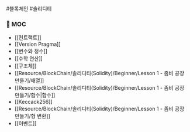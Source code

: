 ---
---

#블록체인 #솔리디티 

### 📌 MOC
+ [[컨트랙트]]
+ [[Version Pragma]]
+ [[변수와 정수]]
+ [[수학 연산]]
+ [[구조체]]
+ [[Resource/BlockChain/솔리디티(Solidity)/Beginner/Lesson 1 - 좀비 공장 만들기/배열]]
+ [[Resource/BlockChain/솔리디티(Solidity)/Beginner/Lesson 1 - 좀비 공장 만들기/함수|함수]]
+ [[Keccack256]]
+ [[Resource/BlockChain/솔리디티(Solidity)/Beginner/Lesson 1 - 좀비 공장 만들기/형 변환]]
+ [[이벤트]]
